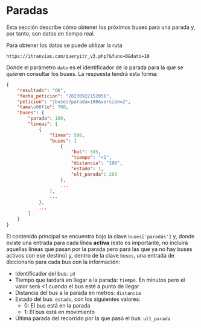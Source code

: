 # Paradas

Esta sección describe cómo obtener los próximos buses para una parada y, por tanto, son datos en tiempo real.

Para obtener los datos se puede utilizar la ruta

```
https://itranvias.com/queryitr_v3.php?&func=0&dato=10
```

Donde el parámetro `dato` es el identificador de la parada para la que se quieren consultar los buses. La respuesta tendrá esta forma:

```json
{
    "resultado": "OK",
    "fecha_peticion": "20230922152056",
    "peticion": "jbuses?parada=100&version=2",
    "tama\u00f1o": 700,
    "buses": {
        "parada": 100,
        "lineas": [
            {
                "linea": 500,
                "buses": [
                    {
                        "bus": 385,
                        "tiempo": "<1",
                        "distancia": "186",
                        "estado": 1,
                        "ult_parada": 203
                    },
                    ...
                ],
                ...
            },
            ...
        ]
    }
}
```

El contenido principal se encuentra bajo la clave `buses['paradas']` y, donde existe una entrada para cada línea **activa** (esto es importante, no incluirá aquellas líneas que pasan por la parada pero para las que ya no hay buses activos con ese destino) y, dentro de la clave `buses`, una entrada de diccionario para cada bus con la información:

- Identificador del bus: `id`
- Tiempo que tardará en llegar a la parada: `tiempo`. En minutos pero el valor será _<1_ cuando el bus esté a punto de llegar
- Distancia del bus a la parada en metros: `distancia`
- Estado del bus: `estado`, con los siguientes valores:
    - 0: El bus está en la parada
    - 1: El bus está en movimiento
- Última parada del recorrido por la que pasó el bus: `ult_parada`
